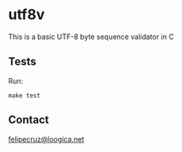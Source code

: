 utf8v
=====

This is a basic UTF-8 byte sequence validator in C

Tests
-----

Run:

`make test`

Contact
-------

felipecruz@loogica.net
